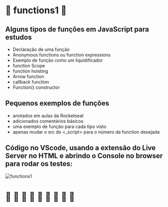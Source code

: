 # :open_book: functions1 :open_book:
## Alguns tipos de funções em JavaScript para estudos

* Declaração de uma função
* Anonymous functions ou function expressions
* Exemplo de função como um liquidificador
* function Scope
* function hoisting
* Arrow function
* callback function
* Function() constructor

## Pequenos exemplos de funções 

* anotados em aulas da Rocketseat
* adicionados comentários básicos
* uma exemplo de função para cada tipo visto
* apenas mudar o src do <_script> para o número da function desejada 

## Código no VScode, usando a extensão do Live Server no HTML e abrindo o Console no browser para rodar os testes:
![functions1](https://user-images.githubusercontent.com/82122343/129653078-69404057-deed-403a-8e36-a97a55161df8.jpg)

# 🚀 🚀 🚀 🚀 🚀 🚀 🚀 🚀 🚀
